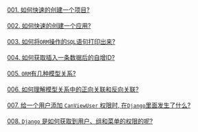&nbsp;  
[001. 如何快速的创建一个项目?](./docs/QuickStart.md#如何快速的创建一个项目)  
&nbsp;  
[002. 如何快速的创建一个应用?](./docs/QuickStart.md#如何快速的创建一个应用)  
&nbsp;  
[003. 如何将`ORM`操作的`SQL`语句打印出来?](./docs/DebugSQL.md#如何将orm操作的sql语句打印出来?)  
&nbsp;  
[004. 如何获取插入一条数据后的自增ID?](./docs/orm/IncrementalID.md)  
&nbsp;  
[005. `ORM`有几种模型关系?](./docs/orm/Relationships.md)  
&nbsp;  
[006. 如何理解模型关系中的正向关联和反向关联?](./docs/orm/RelatedName.md)   
&nbsp;  
[007. 给一个用户添加 `CanViewUser` 权限时, 在`Django`里面发生了什么?](./docs/user-permissions/CanViewUser.md)   
&nbsp;  
[008. `Django` 是如何获取到用户、组和菜单的权限的呢?](./docs/user-permissions/HowDjangoGetUserPermission.md)  
